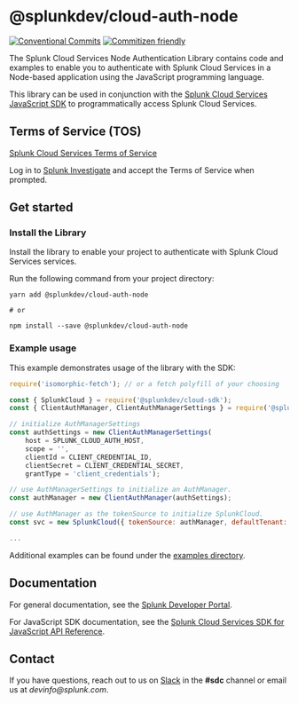 # @splunkdev/cloud-auth-node

[![Conventional Commits](https://img.shields.io/badge/Conventional%20Commits-1.0.0-yellow.svg)](https://conventionalcommits.org)
[![Commitizen friendly](https://img.shields.io/badge/commitizen-friendly-brightgreen.svg)](http://commitizen.github.io/cz-cli/)

The Splunk Cloud Services Node Authentication Library contains code and examples to enable you to authenticate with Splunk Cloud Services in a Node-based application using the JavaScript programming language.

This library can be used in conjunction with the [Splunk Cloud Services JavaScript SDK](https://github.com/splunk/splunk-cloud-sdk-js/) to programmatically access Splunk Cloud Services.

## Terms of Service (TOS)
[Splunk Cloud Services Terms of Service](https://auth.scp.splunk.com/tos)

Log in to [Splunk Investigate](https://si.scp.splunk.com/) and accept the Terms of Service when prompted.

## Get started

### Install the Library

Install the library to enable your project to authenticate with Splunk Cloud Services services.

Run the following command from your project directory:

```sh-session
yarn add @splunkdev/cloud-auth-node

# or

npm install --save @splunkdev/cloud-auth-node
```

### Example usage

This example demonstrates usage of the library with the SDK:

```js
require('isomorphic-fetch'); // or a fetch polyfill of your choosing

const { SplunkCloud } = require('@splunkdev/cloud-sdk');
const { ClientAuthManager, ClientAuthManagerSettings } = require('@splunkdev/cloud-auth-node');

// initialize AuthManagerSettings
const authSettings = new ClientAuthManagerSettings(
    host = SPLUNK_CLOUD_AUTH_HOST,
    scope = '',
    clientId = CLIENT_CREDENTIAL_ID,
    clientSecret = CLIENT_CREDENTIAL_SECRET,
    grantType = 'client_credentials');

// use AuthManagerSettings to initialize an AuthManager.
const authManager = new ClientAuthManager(authSettings);

// use AuthManager as the tokenSource to initialize SplunkCloud.
const svc = new SplunkCloud({ tokenSource: authManager, defaultTenant: TENANT });

...

```

Additional examples can be found under the [examples directory](https://github.com/splunk/js-cloud-auth/tree/develop/packages/cloud-auth-node/examples).

## Documentation
For general documentation, see the [Splunk Developer Portal](https://developer.splunk.com/scs/).

For JavaScript SDK documentation, see the [Splunk Cloud Services SDK for JavaScript API Reference](https://developer.splunk.com/scs/reference/sdk/splunk-cloud-sdk-js).

## Contact
If you have questions, reach out to us on [Slack](https://splunkdevplatform.slack.com) in the **#sdc** channel or email us at _devinfo@splunk.com_.
